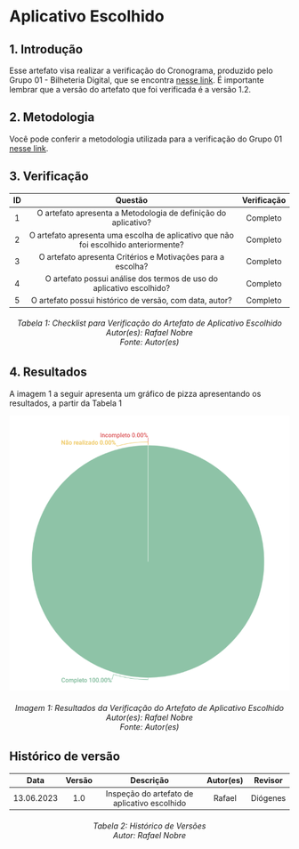 # Aplicativo Escolhido

## 1. Introdução
Esse artefato visa realizar a verificação do Cronograma,  produzido pelo Grupo 01 - Bilheteria Digital, que se encontra [nesse link](https://requisitos-de-software.github.io/2023.1-BilheteriaDigital/planejamento/aplicativo/).
É importante lembrar que a versão do artefato que foi verificada é a versão 1.2.

## 2. Metodologia
Você pode conferir a metodologia utilizada para a verificação do Grupo 01 [nesse link](../planejamento/#2-metodologia).

## 3. Verificação

|ID|Questão|Verificação|
|:-:|:-:|:-:|
|1|O artefato apresenta a Metodologia de definição do aplicativo?| Completo |
|2|O artefato apresenta uma escolha de aplicativo que não foi escolhido anteriormente?| Completo |
|3|O artefato apresenta Critérios e Motivações para a escolha?| Completo |
|4|O artefato possui análise dos termos de uso do aplicativo escolhido?| Completo |  
|5|O artefato possui histórico de versão, com data, autor?| Completo |

<h6 align = "center"> Tabela 1: Checklist para Verificação do Artefato de Aplicativo Escolhido
<br> Autor(es): Rafael Nobre
<br>Fonte: Autor(es)</h6>

## 4. Resultados
A imagem 1 a seguir apresenta um gráfico de pizza apresentando os resultados, a partir da Tabela 1

![Resultados 100](./imagens_verifica01/result_aplicativo_escolhido.png)
<h6 align = "center"> Imagem 1: Resultados da Verificação do Artefato de Aplicativo Escolhido
<br> Autor(es): Rafael Nobre
<br>Fonte: Autor(es)</h6>


## Histórico de versão
|    Data    | Versão | Descrição                                                                      | Autor(es)  | Revisor  |
| :--------: | :----: | :----------------------------------------------------------------------------: | :--------: | :------: |
| 13.06.2023 | 1.0    | Inspeção do artefato de aplicativo escolhido |   Rafael   | Diógenes  |

<h6 align = "center"> Tabela 2: Histórico de Versões
<br> Autor: Rafael Nobre </h6>